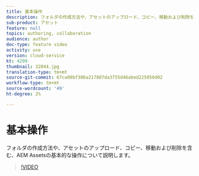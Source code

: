 ```yaml
---
title: 基本操作
description: フォルダの作成方法や、アセットのアップロード、コピー、移動および削除を含む、AEM Assetsの基本的な操作について説明します。
sub-product: アセット
feature: null
topics: authoring, collaboration
audience: author
doc-type: feature video
activity: use
version: cloud-service
kt: 4299
thumbnail: 32044.jpg
translation-type: tm+mt
source-git-commit: 67ca08bf386a217807da3755d46abed225050d02
workflow-type: tm+mt
source-wordcount: '49'
ht-degree: 2%

---
```



# 基本操作

フォルダの作成方法や、アセットのアップロード、コピー、移動および削除を含む、AEM Assetsの基本的な操作について説明します。

>[!VIDEO](https://video.tv.adobe.com/v/32044/?quality=12&learn=on&hidetitle=true)